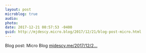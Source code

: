 ```yaml
---
layout: post
microblog: true
audio: 
photo: 
date: 2017-12-21 00:57:53 -0400
guid: http://mjdescy.micro.blog/2017/12/21/blog-post-micro.html
---
```

Blog post: Micro Blog [mjdescy.me/2017/12/2...](https://mjdescy.me/2017/12/21/micro-blog/)
